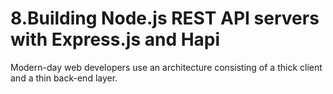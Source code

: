 # 8.Building Node.js REST API servers with Express.js and Hapi

Modern-day web developers use an architecture consisting of a thick client and a thin back-end layer.